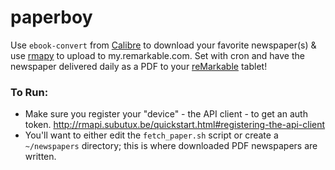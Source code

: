 # paperboy
Use ```ebook-convert``` from [Calibre](https://calibre-ebook.com/) to download your favorite newspaper(s) &amp; use [rmapy](https://github.com/subutux/rmapy) to upload to my.remarkable.com.  Set with cron and have the newspaper delivered daily as a PDF to your [reMarkable](https://remarkable.com/) tablet!

### To Run:
  - Make sure you register your "device" - the API client - to get an auth token.  http://rmapi.subutux.be/quickstart.html#registering-the-api-client
  - You'll want to either edit the ```fetch_paper.sh``` script or create a ```~/newspapers``` directory; this is where downloaded PDF newspapers are written.